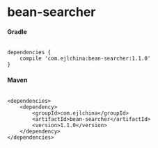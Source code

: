# bean-searcher

#### Gradle

```

dependencies {
    compile 'com.ejlchina:bean-searcher:1.1.0'
}

```

#### Maven

```

<dependencies>
	<dependency>
		<groupId>com.ejlchina</groupId>
		<artifactId>bean-searcher</artifactId>
		<version>1.1.0</version>
	</dependency>
</dependencies>

```